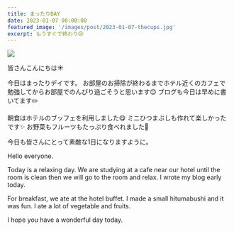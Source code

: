 ```yaml
---
title: まったりDAY
date: 2023-01-07 00:00:00
featured_image: '/images/post/2023-01-07-thecups.jpg'
excerpt: もうすぐで終わり😢
---
```


![](https://yutarochan.github.io/yurumina/images/post/2023-01-07-thecups.jpg)

皆さんこんにちは☀️

今日はまったりデイです。
お部屋のお掃除が終わるまでホテル近くのカフェで勉強してからお部屋でのんびり過ごそうと思います😊
ブログも今日は早めに書いてます✏️

朝食はホテルのブッフェを利用しました😋
ミニひつまぶしも作れて楽しかったです✨
お野菜もフルーツもたっぷり食べれました🍊

今日も皆さんにとって素敵な1日になりますように。

Hello everyone.

Today is a relaxing day.
We are studying at a cafe near our hotel until the room is clean then we will go to the room and relax.
I wrote my blog early today.

For breakfast, we ate at the hotel buffet.
I made a small hitumabushi and it was fun.
I ate a lot of vegetable and fruits.

I hope you have a wonderful day today.
